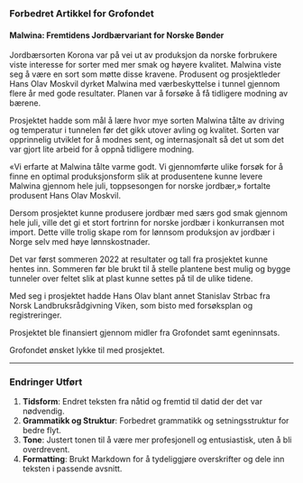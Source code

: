 ### Forbedret Artikkel for Grofondet

#### Malwina: Fremtidens Jordbærvariant for Norske Bønder

Jordbærsorten Korona var på vei ut av produksjon da norske forbrukere viste interesse for sorter med mer smak og høyere kvalitet. Malwina viste seg å være en sort som møtte disse kravene. Produsent og prosjektleder Hans Olav Moskvil dyrket Malwina med værbeskyttelse i tunnel gjennom flere år med gode resultater. Planen var å forsøke å få tidligere modning av bærene.

Prosjektet hadde som mål å lære hvor mye sorten Malwina tålte av driving og temperatur i tunnelen før det gikk utover avling og kvalitet. Sorten var opprinnelig utviklet for å modnes sent, og internasjonalt så det ut som det var gjort lite arbeid for å oppnå tidligere modning.

«Vi erfarte at Malwina tålte varme godt. Vi gjennomførte ulike forsøk for å finne en optimal produksjonsform slik at produsentene kunne levere Malwina gjennom hele juli, toppsesongen for norske jordbær,» fortalte produsent Hans Olav Moskvil.

Dersom prosjektet kunne produsere jordbær med særs god smak gjennom hele juli, ville det gi et stort fortrinn for norske jordbær i konkurransen mot import. Dette ville trolig skape rom for lønnsom produksjon av jordbær i Norge selv med høye lønnskostnader.

Det var først sommeren 2022 at resultater og tall fra prosjektet kunne hentes inn. Sommeren før ble brukt til å stelle plantene best mulig og bygge tunneler over feltet slik at plast kunne settes på til de ulike tidene.

Med seg i prosjektet hadde Hans Olav blant annet Stanislav Strbac fra Norsk Landbruksrådgivning Viken, som bisto med forsøksplan og registreringer.

Prosjektet ble finansiert gjennom midler fra Grofondet samt egeninnsats.

Grofondet ønsket lykke til med prosjektet.

---

### Endringer Utført

1. **Tidsform**: Endret teksten fra nåtid og fremtid til datid der det var nødvendig.
2. **Grammatikk og Struktur**: Forbedret grammatikk og setningsstruktur for bedre flyt.
3. **Tone**: Justert tonen til å være mer profesjonell og entusiastisk, uten å bli overdrevent.
4. **Formatting**: Brukt Markdown for å tydeliggjøre overskrifter og dele inn teksten i passende avsnitt.